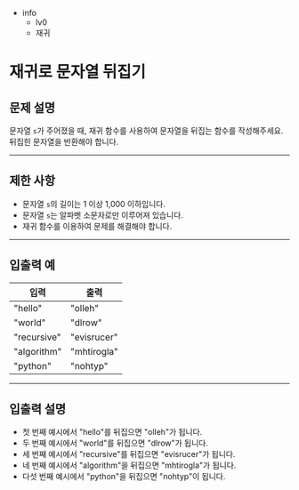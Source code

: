 - info
    - lv0
    - 재귀

# 재귀로 문자열 뒤집기
## 문제 설명
문자열 `s`가 주어졌을 때, 재귀 함수를 사용하여 문자열을 뒤집는 함수를 작성해주세요. 뒤집힌 문자열을 반환해야 합니다.

---

## 제한 사항

- 문자열 `s`의 길이는 1 이상 1,000 이하입니다.
- 문자열 `s`는 알파벳 소문자로만 이루어져 있습니다.
- 재귀 함수를 이용하여 문제를 해결해야 합니다.

---

## 입출력 예

| 입력      | 출력      |
| --------- | --------- |
| "hello"   | "olleh"   |
| "world"   | "dlrow"   |
| "recursive" | "evisrucer" |
| "algorithm" | "mhtirogla" |
| "python"  | "nohtyp"  |

---

## 입출력 설명
- 첫 번째 예시에서 "hello"를 뒤집으면 "olleh"가 됩니다.
- 두 번째 예시에서 "world"를 뒤집으면 "dlrow"가 됩니다.
- 세 번째 예시에서 "recursive"를 뒤집으면 "evisrucer"가 됩니다.
- 네 번째 예시에서 "algorithm"을 뒤집으면 "mhtirogla"가 됩니다.
- 다섯 번째 예시에서 "python"을 뒤집으면 "nohtyp"이 됩니다.